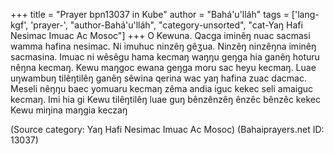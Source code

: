 +++
title = "Prayer bpn13037 in Kube"
author = "Bahá'u'lláh"
tags = ['lang-kgf', 'prayer-', "author-Bahá'u'lláh", "category-unsorted", "cat-Yaŋ Hafi Nesimac Imuac Ac Mosoc"]
+++
O Kewuna.  Qacga iminêŋ nuac sacmasi wamma hafina nesimac.  Ni imuhuc ninzêŋ gêʒua.  Ninzêŋ ninzêŋna iminêŋ sacmasina.  Imuac ni wêsêgu hama kecmaŋ waŋŋu geŋga hia ganêŋ hoturu nêŋna kecmaŋ.  Kewu maŋgoc ewana geŋga moru sac heyu kecmaŋ.  Luae uŋwambuŋ tilêŋtilêŋ ganêŋ sêwina qerina wac yaŋ hafina zuac dacmac.  Meseli nêŋŋu baec yomuaru kecmaŋ zêma andia iguc kekec seli amaiguc kecmaŋ.  Imi hia gi Kewu tilêŋtilêŋ luae guŋ bênzênzêŋ ênzêc bênzêc kekec Kewu miŋina maŋgia keczaŋ

(Source category: Yaŋ Hafi Nesimac Imuac Ac Mosoc)
(Bahaiprayers.net ID: 13037)
